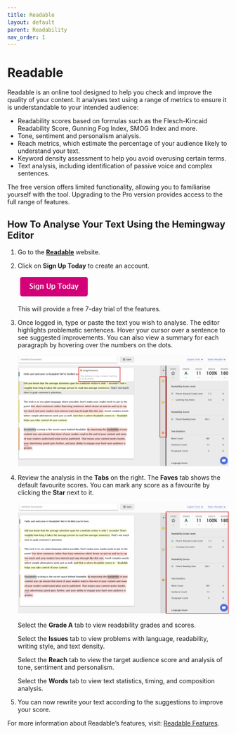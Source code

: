 ```yaml
---
title: Readable
layout: default
parent: Readability
nav_order: 1
---
```


# Readable

Readable is an online tool designed to help you check and improve the quality of your content. It analyses text using a range of metrics to ensure it is understandable to your intended audience:

* Readability scores based on formulas such as the Flesch-Kincaid Readability Score, Gunning Fog Index, SMOG Index and more.
* Tone, sentiment and personalism analysis. 
* Reach metrics, which estimate the percentage of your audience likely to understand your text. 
* Keyword density assessment to help you avoid overusing certain terms.
* Text analysis, including identification of passive voice and complex sentences.

The free version offers limited functionality, allowing you to familiarise yourself with the tool. Upgrading to the Pro version provides access to the full range of features.

## How To Analyse Your Text Using the Hemingway Editor

1. Go to the [**Readable**](https://app.readable.com/account/login/) website.
2. Click on **Sign Up Today** to create an account. 
   
   [![readablesignup](../images/readablesignin.png "sign UP button for creating an account")](../images/readablesignin.png)
   
   This will provide a free 7-day trial of the features.
3. Once logged in, type or paste the text you wish to analyse. The editor highlights problematic sentences. Hover your cursor over a sentence to see suggested improvements. You can also view a summary for each paragraph by hovering over the numbers on the dots.
   
   [![readableeditor2](../images/readableeditor2.png "readable editor with highlihted sentences and suggestion for improvements")](../images/readableeditor2.png)
   
4. Review the analysis in the **Tabs** on the right. The **Faves** tab shows the default favourite scores. You can mark any score as a favourite by clicking the **Star** next to it.
   
   [![readableeditor](../images/readableeditor.png "readable editor with analysis results section")](../images/readableeditor.png)

   Select the **Grade A** tab to view readability grades and scores.

   Select the **Issues** tab to view problems with language, readability, writing style, and text density.

   Select the **Reach** tab to view the target audience score and analysis of tone, sentiment and personalism.

   Select the **Words** tab to view text statistics, timing, and composition analysis.

  5. You can now rewrite your text according to the suggestions to improve your score.

For more information about Readable’s features, visit: [Readable Features](https://readable.com/features/).